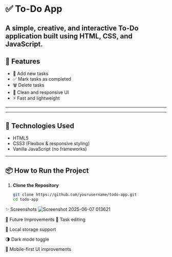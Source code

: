 # ✅ To-Do App

A simple, creative, and interactive To-Do application built using **HTML**, **CSS**, and **JavaScript**.
---

## 🚀 Features

- 📝 Add new tasks
- ✅ Mark tasks as completed
- 🗑️ Delete tasks
- 💅 Clean and responsive UI
- ⚡ Fast and lightweight

---


---

## 🔧 Technologies Used

- HTML5
- CSS3 (Flexbox & responsive styling)
- Vanilla JavaScript (no frameworks)

---

## 📦 How to Run the Project

1. **Clone the Repository**
   ```bash
   git clone https://github.com/yourusername/todo-app.git
   cd todo-app
✨ Screenshots
![Screenshot 2025-06-07 013621](https://github.com/user-attachments/assets/a2df4c65-74ce-4914-9d8d-e71b3af76886)


📌 Future Improvements
🔄 Task editing

💾 Local storage support

🌗 Dark mode toggle

📱 Mobile-first UI improvements

